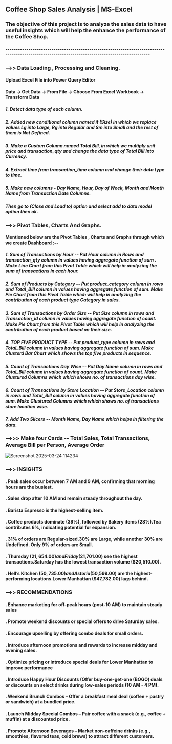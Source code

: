 ## Coffee Shop Sales Analysis | MS-Excel
### The objective of this project is to analyze the sales data to have useful insights which will help the enhance the performance of the Coffee Shop.
#### -------------------------------------------------------------------------------------------------------------------------------------------------
### -->> Data Loading , Processing and Cleaning.
#### Upload Excel File into Power Query Editor 
#### Data -> Get Data -> From File -> Choose From Excel Workbook -> Transform Data

##### 1. Detect data type of each column. 
##### 2. Added new conditional column named it (Size) in which we replace values Lg into Large, Rg into Regular and Sm into Small and the rest of them is Not Defined.
##### 3. Make a Custom Column named Total Bill, in which we multiply unit price and transaction_qty and change the data type of Total Bill into Currency.
##### 4. Extract time from transaction_time column and change their data type to time.
##### 5. Make new columns - Day Name, Hour, Day of Week, Month and Month Name from Transaction Date Columns.

##### Then go to (Close and Load to) option and select add to data model option then ok.
### -->> Pivot Tables, Charts And Graphs.
#### Mentioned below are the Pivot Tables , Charts and Graphs through which we create Dashboard :--
##### 1. Sum of Transactions by Hour -- Put Hour column in Rows and transaction_qty column in values having aggregate function of sum . Make Line Chart from this Pivot Table which will help in analyzing the sum of transactions in each hour.
##### 2. Sum of Products by Category -- Put product_category column in rows and Total_Bill column in values having aggregate function of sum. Make Pie Chart from this Pivot Table which wiil help in analyzing the contribution of each product type Category in sales.
##### 3. Sum of Transactions by Order Size -- Put Size column in rows and Transaction_id column in values having aggregate function of count. Make Pie Chart from this Pivot Table which wiil help in analyzing the contribution of each product based on their size.
##### 4. TOP FIVE PRODUCT TYPE --  Put product_type column in rows and Total_Bill column in values having aggregate function of sum. Make Clusterd Bar Chart which shows the top five products in sequence.
##### 5. Count of Transactions Day Wise -- Put Day Name column in rows and Total_Bill column in values having aggregate function of count. Make Clustured Columns which which shows no. of transactions day wise.
##### 6. Count of Transactions by Store Location -- Put Store_Location column in rows and Total_Bill column in values having aggregate function of sum. Make Clustured Columns which which shows no. of transactions store location wise. 
##### 7. Add Two Slicers -- Month Name, Day Name which helps in filtering the data.
### -->>> Make four Cards -- Total Sales, Total Transactions, Average Bill per Person, Average Order
![Screenshot 2025-03-24 114234](https://github.com/user-attachments/assets/364ffb3f-25fb-4583-a4a6-81d9c14b8ebb)
### -->> INSIGHTS
#### . Peak sales occur between 7 AM and 9 AM, confirming that morning hours are the busiest.
#### . Sales drop after 10 AM and remain steady throughout the day.
#### . Barista Espresso is the highest-selling item.
#### . Coffee products dominate (39%), followed by Bakery items (28%).Tea contributes 6%, indicating potential for expansion.
#### . 31% of orders are Regular-sized.30% are Large, while another 30% are Undefined. Only 9% of orders are Small.
#### . Thursday ($21,654.00) and Friday ($21,701.00) see the highest transactions.Saturday has the lowest transaction volume ($20,510.00).
#### . Hell’s Kitchen ($50,735.00) and Astoria ($50,599.00) are the highest-performing locations.Lower Manhattan ($47,782.00) lags behind.
### -->> RECOMMENDATIONS
#### . Enhance marketing for off-peak hours (post-10 AM) to maintain steady sales
#### . Promote weekend discounts or special offers to drive Saturday sales.
#### . Encourage upselling by offering combo deals for small orders.
#### . Introduce afternoon promotions and rewards to increase midday and evening sales.
#### . Optimize pricing or introduce special deals for Lower Manhattan to improve performance
#### . Introduce Happy Hour Discounts (Offer buy-one-get-one (BOGO) deals or discounts on select drinks during low-sales periods (10 AM - 4 PM).
#### . Weekend Brunch Combos – Offer a breakfast meal deal (coffee + pastry or sandwich) at a bundled price.
#### . Launch Midday Special Combos – Pair coffee with a snack (e.g., coffee + muffin) at a discounted price.
#### . Promote Afternoon Beverages – Market non-caffeine drinks (e.g., smoothies, flavored teas, cold brews) to attract different customers.




